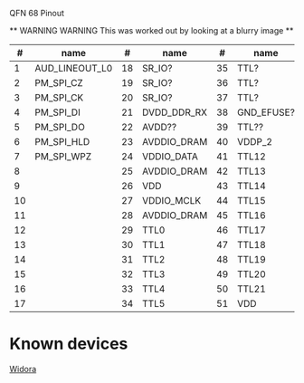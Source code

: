 QFN 68 Pinout

** WARNING WARNING This was worked out by looking at a blurry image **

| #  | name           | #  | name        | #  | name       | #  | name        |
|----|----------------|----|-------------|----|------------|----|-------------|
| 1  | AUD_LINEOUT_L0 | 18 | SR_IO?      | 35 | TTL?       | 52 | VDD         |
| 2  | PM_SPI_CZ      | 19 | SR_IO?      | 36 | TTL?       | 53 | DP_P1       |
| 3  | PM_SPI_CK      | 20 | SR_IO?      | 37 | TTL?       | 54 | DM_P1       |
| 4  | PM_SPI_DI      | 21 | DVDD_DDR_RX | 38 | GND_EFUSE? | 55 | AVDD_USB    |
| 5  | PM_SPI_DO      | 22 | AVDD??      | 39 | TTL??      | 56 | VDD         |
| 6  | PM_SPI_HLD     | 23 | AVDDIO_DRAM | 40 | VDDP_2     | 57 | RESET       |
| 7  | PM_SPI_WPZ     | 24 | VDDIO_DATA  | 41 | TTL12      | 58 | PM_UART_TX  |
| 8  |                | 25 | AVDDIO_DRAM | 42 | TTL13      | 59 | PM_UART_RX  |
| 9  |                | 26 | VDD         | 43 | TTL14      | 60 | SAR_GPIO2   |
| 10 |                | 27 | VDDIO_MCLK  | 44 | TTL15      | 61 | SAR_GPIO1   |
| 11 |                | 28 | AVDDIO_DRAM | 45 | TTL16      | 62 | SAR_GPIO0   |
| 12 |                | 29 | TTL0        | 46 | TTL17      | 63 | AVDD_XTAL   |
| 13 |                | 30 | TTL1        | 47 | TTL18      | 64 | XTAL_IN     |
| 14 |                | 31 | TTL2        | 48 | TTL19      | 65 | XTAL_OUT    |
| 15 |                | 32 | TTL3        | 49 | TTL20      | 66 | AVDD_AUD    |
| 16 |                | 33 | TTL4        | 50 | TTL21      | 67 | AUD_VAG     |
| 17 |                | 34 | TTL5        | 51 | VDD        | 68 | AUD_VRM_DAC |

# Known devices

[Widora](https://sns.widora.io/topic/767/ssd210-demo%E6%9D%BF-%E4%B8%8B%E4%B8%80%E6%AD%A5%E5%87%86%E5%A4%87%E7%82%B9%E5%B1%8F)

